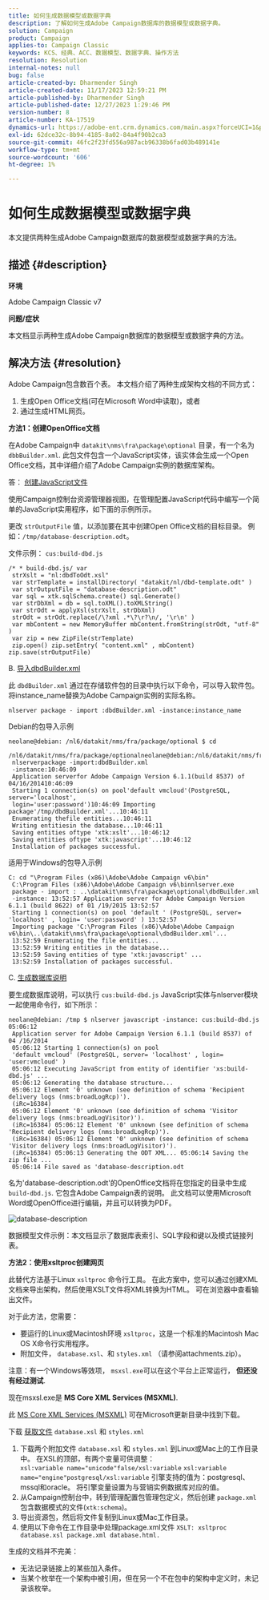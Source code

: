 ```yaml
---
title: 如何生成数据模型或数据字典
description: 了解如何生成Adobe Campaign数据库的数据模型或数据字典。
solution: Campaign
product: Campaign
applies-to: Campaign Classic
keywords: KCS、经典、ACC、数据模型、数据字典、操作方法
resolution: Resolution
internal-notes: null
bug: false
article-created-by: Dharmender Singh
article-created-date: 11/17/2023 12:59:21 PM
article-published-by: Dharmender Singh
article-published-date: 12/27/2023 1:29:46 PM
version-number: 8
article-number: KA-17519
dynamics-url: https://adobe-ent.crm.dynamics.com/main.aspx?forceUCI=1&pagetype=entityrecord&etn=knowledgearticle&id=9e036b1c-4985-ee11-8179-6045bd0063aa
exl-id: 62dce32c-8b94-4185-8a02-84a4f90b2ca3
source-git-commit: 46fc2f23fd556a987acb96338b6fad03b489141e
workflow-type: tm+mt
source-wordcount: '606'
ht-degree: 1%

---
```


# 如何生成数据模型或数据字典


本文提供两种生成Adobe Campaign数据库的数据模型或数据字典的方法。

## 描述 {#description}


<b>环境</b>

Adobe Campaign Classic v7

<b>问题/症状</b>

本文档显示两种生成Adobe Campaign数据库的数据模型或数据字典的方法。


## 解决方法 {#resolution}


Adobe Campaign包含数百个表。 本文档介绍了两种生成架构文档的不同方式：

1. 生成Open Office文档(可在Microsoft Word中读取)，或者
2. 通过生成HTML网页。


<b>方法1：创建OpenOffice文档</b>

在Adobe Campaign中 `datakit\nms\fra\package\optional` 目录，有一个名为 `dbbBuilder.xml`. 此包文件包含一个JavaScript实体，该实体会生成一个Open Office文档，其中详细介绍了Adobe Campaign实例的数据库架构。

答： <u>创建JavaScript文件</u>

使用Campaign控制台资源管理器视图，在管理配置JavaScript代码中编写一个简单的JavaScript实用程序，如下面的示例所示。

更改 `strOutputFile` 值，以添加要在其中创建Open Office文档的目标目录。 例如：`/tmp/database-description.odt`。

文件示例： `cus:build-dbd.js`


```
/* * build-dbd.js/ var
 strXslt = "nl:dbdToOdt.xsl"
 var strTemplate = installDirectory( "datakit/nl/dbd-template.odt" )
 var strOutputFile = "database-description.odt"
 var sql = xtk.sqlSchema.create() sql.Generate()
 var strDbXml = db = sql.toXML().toXMLString()
 var strOdt = applyXsl(strXslt, strDbXml)
 strOdt = strOdt.replace(/\?xml .*\?\r?\n/, '\r\n' )
 var mbContent = new MemoryBuffer mbContent.fromString(strOdt, "utf-8" )
 var zip = new ZipFile(strTemplate)
 zip.open() zip.setEntry( "content.xml" , mbContent) zip.save(strOutputFile)
```


B. <u>导入dbdBuilder.xml</u>

此 `dbdBuilder.xml` 通过在存储软件包的目录中执行以下命令，可以导入软件包。 将instance_name替换为Adobe Campaign实例的实际名称。

`nlserver package - import :dbdBuilder.xml -instance:instance_name`

Debian的包导入示例


```
neolane@debian: /nl6/datakit/nms/fra/package/optional $ cd
 /nl6/datakit/nms/fra/package/optionalneolane@debian:/nl6/datakit/nms/fra/package/optional$
 nlserverpackage -import:dbdBuilder.xml
 -instance:10:46:09
 Application serverfor Adobe Campaign Version 6.1.1(build 8537) of 04/16/201410:46:09
 Starting 1 connection(s) on pool'default vmcloud'(PostgreSQL, server='localhost',
 login='user:password')10:46:09 Importing package'/tmp/dbdBuilder.xml'...10:46:11
 Enumerating thefile entities...10:46:11
 Writing entitiesin the database...10:46:11
 Saving entities oftype 'xtk:xslt'...10:46:12
 Saving entities oftype 'xtk:javascript'...10:46:12
 Installation of packages successful.
```


适用于Windows的包导入示例


```
C: cd "\Program Files (x86)\Adobe\Adobe Campaign v6\bin"
 C:\Program Files (x86)\Adobe\Adobe Campaign v6\binnlserver.exe
 package - import : ..\datakit\nms\fra\package\optional\dbdBuilder.xml
 -instance: 13:52:57 Application server for Adobe Campaign Version 6.1.1 (build 8622) of 01 /19/2015 13:52:57
 Starting 1 connection(s) on pool 'default ' (PostgreSQL, server= 'localhost' , login= 'user:password' ) 13:52:57
 Importing package 'C:\Program Files (x86)\Adobe\Adobe Campaign v6\bin\..\datakit\nms\fra\package\optional\dbdBuilder.xml'...
 13:52:59 Enumerating the file entities...
 13:52:59 Writing entities in the database...
 13:52:59 Saving entities of type 'xtk:javascript' ...
 13:52:59 Installation of packages successful.
```


C. <u>生成数据库说明</u>

要生成数据库说明，可以执行 `cus:build-dbd.js` JavaScript实体与nlserver模块一起使用命令行，如下所示：


```
neolane@debian: /tmp $ nlserver javascript -instance: cus:build-dbd.js 05:06:12
 Application server for Adobe Campaign Version 6.1.1 (build 8537) of 04 /16/2014
 05:06:12 Starting 1 connection(s) on pool
 'default vmcloud' (PostgreSQL, server= 'localhost' , login= 'user:vmcloud' )
 05:06:12 Executing JavaScript from entity of identifier 'xs:build-dbd.js' ...
 05:06:12 Generating the database structure...
 05:06:12 Element '0' unknown (see definition of schema 'Recipient delivery logs (nms:broadLogRcp)').
 (iRc=16384)
 05:06:12 Element '0' unknown (see definition of schema 'Visitor delivery logs (nms:broadLogVisitor)').
 (iRc=16384) 05:06:12 Element '0' unknown (see definition of schema 'Recipient delivery logs (nms:broadLogRcp)').
 (iRc=16384) 05:06:12 Element '0' unknown (see definition of schema 'Visitor delivery logs (nms:broadLogVisitor)').
 (iRc=16384) 05:06:13 Generating the ODT XML... 05:06:14 Saving the zip file ...
 05:06:14 File saved as 'database-description.odt
```


名为&#39;database-description.odt&#39;的OpenOffice文档将在您指定的目录中生成 `build-dbd.js`. 它包含Adobe Campaign表的说明。 此文档可以使用Microsoft Word或OpenOffice进行编辑，并且可以转换为PDF。

![database-description](https://helpx.adobe.com/content/dam/help/en/campaign/kb/generate-data-model/jcr%3acontent/main-pars/image/database-description.gif "database-description")

数据模型文件示例：本文档显示了数据库表索引、SQL字段和键以及模式链接列表。

<b>方法2：使用xsltproc创建网页</b>

此替代方法基于Linux `xsltproc` 命令行工具。 在此方案中，您可以通过创建XML文档来导出架构，然后使用XSLT文件将XML转换为HTML。 可在浏览器中查看输出文件。

对于此方法，您需要：

- 要运行的Linux或Macintosh环境 `xsltproc`，这是一个标准的Macintosh Mac OS X命令行实用程序。
- 附加文件， `database.xsl`、和 `styles.xml` （请参阅attachments.zip）。


注意：有一个Windows等效项， `msxsl.exe`可以在这个平台上正常运行， <b>但还没有经过测试</b>.

现在msxsl.exe是 <b>MS Core XML Services (MSXML)</b>.

此 [MS Core XML Services (MSXML)](https://www.catalog.update.microsoft.com/Search.aspx?q=Microsoft%20Core%20XML%20Services%20%28MSXML%29%204.0) 可在Microsoft更新目录中找到下载。

下载
[获取文件](https://helpx.adobe.com/content/dam/help/en/campaign/kb/generate-data-model/jcr:content/main-pars/download_123504941/attachments.zip "attachments.zip")
`database.xsl` 和 `styles.xml`

1. 下载两个附加文件 `database.xsl` 和 `styles.xml` 到Linux或Mac上的工作目录中。 在XSL的顶部，有两个变量可供调整：<br>    `xsl:variable name="unicode"false/xsl:variable`
   `xsl:variable name="engine"postgresql/xsl:variable`
引擎支持的值为：postgresql、mssql和oracle。 将引擎变量设置为与营销实例数据库对应的值。
2. 从Campaign控制台中，转到管理配置包管理包定义，然后创建 `package.xml` 包含数据模式的文件(`xtk:schema`)。
3. 导出资源包，然后将文件复制到Linux或Mac工作目录。
4. 使用以下命令在工作目录中处理package.xml文件 `XSLT: xsltproc database.xsl package.xml database.html.`


生成的文档并不完美：

- 无法记录链接上的某些加入条件。
- 当某个枚举在一个架构中被引用，但在另一个不在包中的架构中定义时，未记录该枚举。
